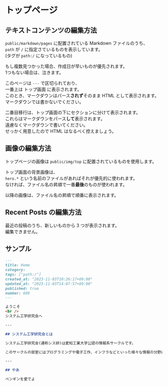# トップページ

## テキストコンテンツの編集方法

`public/markdown/pages` に配置されている Markdown ファイルのうち、  
`path` が `/` に指定さているものを表示しています。  
(タグが `path:/` になっているもの)

もし複数見つかった場合、作成日が早いものが優先されます。  
1つもない場合は、泣きます。

このページは `---` で区切られており、  
一番上は トップ画面 に表示されます。  
このとき、マークダウンはパース**されず**そのまま HTML として表示されます。  
マークダウンでは書かないでください。

二番目移行は、トップ画面の下にセクションに分けて表示されます。  
これらはマークダウンをパース**して**表示されます。  
遠慮なくマークダウンで書いてください。  
せっかく用意したので HTML はなるべく控えましょう。

## 画像の編集方法

トップページの画像は `public/img/top` に配置されているものを使用します。

トップ画面の背景画像は、  
`hero.*` という名前のファイルがあればそれが優先的に使われます。  
なければ、ファイル名の昇順で一番**最後**のものが使われます。

以降の画像は、ファイル名の昇順で順番に表示されます。

## Recent Posts の編集方法

最近の投稿のうち、新しいものから 3 つが表示されます。  
編集できません。

## サンプル

```markdown
---
title: Home
category:
tags: ["path:/"]
created_at: "2023-11-03T10:26:17+09:00"
updated_at: "2023-11-03T14:07:57+09:00"
published: true
number: 689
---

ようこそ
<br />
システム工学研究会へ

---

## システム工学研究会とは

システム工学研究会(通称シス研)は愛知工業大学公認の情報系サークルです。

このサークルの部室にはプログラミングや電子工作、インフラなどといった様々な情報の分野についての勉強ができる環境が整っています。 シス研では勉強会やサークル内ハッカソンを開催したり、大学祭では工科展に出展したりしています。 最近では外部のハッカソンに参加する人もいたり、自分の作りたいものを制作するなどして自由に活動しています。 またサークルのWebページやサーバーの管理も行っています。

---

## やあ

ペンギンを愛でよ
```
